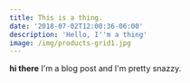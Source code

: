 ```yaml
---
title: This is a thing.
date: '2018-07-02T12:00:36-06:00'
description: 'Hello, I''m a thing'
image: /img/products-grid1.jpg
---
```

**hi there** I'm a blog post and I'm pretty snazzy.
